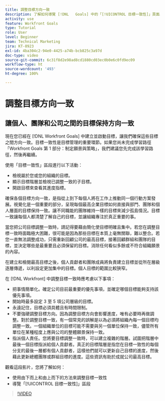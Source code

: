 ```yaml
---
title: 調整目標方向一致
description: 了解如何導覽 [!DNL   Goals] 中的「[!UICONTROL 目標一致性]」頁面。
activity: use
feature: Workfront Goals
type: Tutorial
role: User
level: Beginner
team: Technical Marketing
jira: KT-8923
exl-id: 4ba304c2-94e0-4425-a74b-bcb825c3a97d
doc-type: video
source-git-commit: 6c31f8d2e98ad8cd1880cd03ec0b0e6c0fd9ec09
workflow-type: ht
source-wordcount: '493'
ht-degree: 100%

---
```


# 調整目標方向一致

## 讓個人、團隊和公司之間的目標保持方向一致

現在您已經在 [!DNL Workfront Goals] 中建立並啟動目標，讓我們確保這些目標之間方向一致。目標一致性是目標管理的重要環節。如果您尚未完成學習路徑「Workfront Goals 第 1 部分：制定願景與策略」，我們建議您先完成該學習路徑，然後再繼續。

<!--Insert link to LP 1, above -->

使用「目標一致性」區段進行以下活動：

* 檢視屬於您或您的組織的目標。
* 顯示目標階層並檢視已調整一致的子目標。
* 開啟目標來查看其進度指標。

確保各個目標方向一致，是指從上到下每個人將在工作上推動同一個行動方案發展。視覺化是一個重要的部分，呈現每個最高企業目標如何直接與部門、團隊和個人層面的目標保持一致。讓不同職能的團隊維持一樣的目標來減少孤島情況。目標一致讓每個人都清楚了解自己的目標，並讓組織專注於真正重要的事。

當您把公司目標調整一致時，請記得要藉由簡化使目標明確且集中。若您在調整目標一致時面臨極大困難，很可能是因為那些目標在本質上毫無關聯，難以整合。若您一直無法調整成功，只需重新回顧公司的最高目標，接著回顧群組和團隊的目標，並決定哪些是最重要且必須保留的目標。消除任何看似多餘或不符合組織願景的內容。

在建立和檢閱最高目標之後，個人貢獻者和團隊成員將負責建立目標並從所在層級逐層傳遞，以利設定更加集中的目標。個人目標的範圍比較狹窄。

<!-- Pro-tips graphic -->

在 [!DNL Workfront] 中調整目標一致時應考慮以下事項：

* 把事情簡單化。確定公司目前最重要的優先事項，並確定哪個目標能夠支持該優先事項。
* 開始時最多設定 3 至 5 項公司層級的目標。
* 永遠記住，目標必須具體且有時間限制。
* 不要強硬調整目標方向。因為調整目標方向會影響進度，唯有必要時再做調整。對於調整目標一致，有一個常見的誤解是以為必須將組織內每一個目標均調整一致。一個組織單位的目標可能不需要與另一個單位保持一致，儘管所有單位在某種程度上應與公司的整體願景保持一致。
* 指派個人責任。您將要目標調整一致時，可以建立複雜的階層。試圖把階層中最後一個目標指派給個人貢獻者。真正的目標階層是指您在目標一致性的每個分支的最後一層都有個人貢獻者，這樣他們就可以更新自己目標的進度，然後藉此更新總體團隊或群組目標的進度。這些資訊有助於成就公司最高目標。

觀看這段影片，您將了解如何：

* 使用由下而上和由上而下的方法來調整目標一致性
* 導覽「[!UICONTROL 目標一致性]」區段

>[!VIDEO](https://video.tv.adobe.com/v/335195/?quality=12&learn=on)
